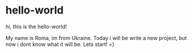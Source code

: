 # hello-world
hi, this is the hello-world!

My name is Roma, im from Ukraine. Today i will be write a new project, but now i dont know what it will be.
Lets start! =)
